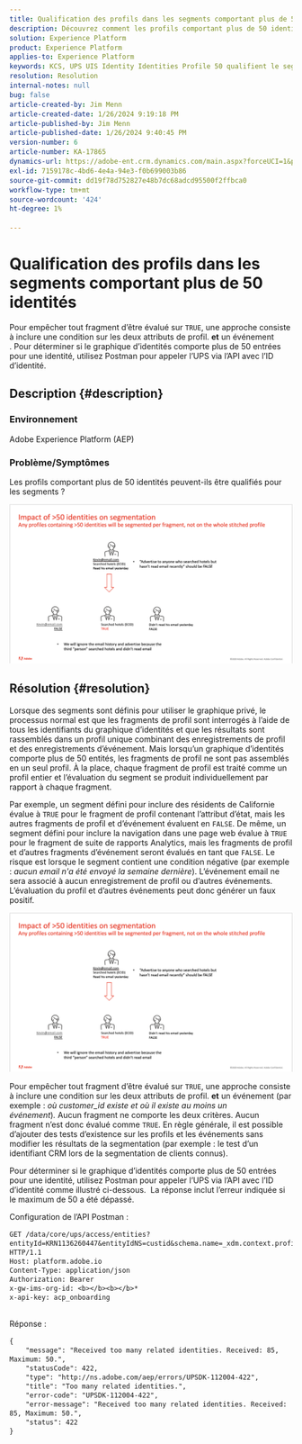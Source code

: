 ```yaml
---
title: Qualification des profils dans les segments comportant plus de 50 identités
description: Découvrez comment les profils comportant plus de 50 identités sont qualifiés pour les segments Adobe Experience Platform.
solution: Experience Platform
product: Experience Platform
applies-to: Experience Platform
keywords: KCS, UPS UIS Identity Identities Profile 50 qualifient le segment, la qualification, Adobe Experience Platform, AEP, Comment
resolution: Resolution
internal-notes: null
bug: false
article-created-by: Jim Menn
article-created-date: 1/26/2024 9:19:18 PM
article-published-by: Jim Menn
article-published-date: 1/26/2024 9:40:45 PM
version-number: 6
article-number: KA-17865
dynamics-url: https://adobe-ent.crm.dynamics.com/main.aspx?forceUCI=1&pagetype=entityrecord&etn=knowledgearticle&id=697b5c8d-90bc-ee11-a569-6045bd006268
exl-id: 7159178c-4bd6-4e4a-94e3-f0b699003b86
source-git-commit: dd19f78d752827e48b7dc68adcd95500f2ffbca0
workflow-type: tm+mt
source-wordcount: '424'
ht-degree: 1%

---
```


# Qualification des profils dans les segments comportant plus de 50 identités


Pour empêcher tout fragment d’être évalué sur `TRUE`, une approche consiste à inclure une condition sur les deux attributs de profil. <b>et</b> un événement . Pour déterminer si le graphique d’identités comporte plus de 50 entrées pour une identité, utilisez Postman pour appeler l’UPS via l’API avec l’ID d’identité.

## Description {#description}


### <b>Environnement</b>

Adobe Experience Platform (AEP)



### <b>Problème/Symptômes</b>

Les profils comportant plus de 50 identités peuvent-ils être qualifiés pour les segments ?



![](assets/___6a7b5c8d-90bc-ee11-a569-6045bd006268___.png)






## Résolution {#resolution}


Lorsque des segments sont définis pour utiliser le graphique privé, le processus normal est que les fragments de profil sont interrogés à l’aide de tous les identifiants du graphique d’identités et que les résultats sont rassemblés dans un profil unique combinant des enregistrements de profil et des enregistrements d’événement. Mais lorsqu’un graphique d’identités comporte plus de 50 entités, les fragments de profil ne sont pas assemblés en un seul profil. À la place, chaque fragment de profil est traité comme un profil entier et l’évaluation du segment se produit individuellement par rapport à chaque fragment.

Par exemple, un segment défini pour inclure des résidents de Californie évalue à `TRUE` pour le fragment de profil contenant l’attribut d’état, mais les autres fragments de profil et d’événement évaluent en `FALSE`. De même, un segment défini pour inclure la navigation dans une page web évalue à `TRUE` pour le fragment de suite de rapports Analytics, mais les fragments de profil et d’autres fragments d’événement seront évalués en tant que `FALSE`. Le risque est lorsque le segment contient une condition négative (par exemple : *aucun email n&#39;a été envoyé la semaine dernière*). L’événement email ne sera associé à aucun enregistrement de profil ou d’autres événements. L’évaluation du profil et d’autres événements peut donc générer un faux positif.

![](assets/6d02b7b2-cf7f-ec11-8d21-0022480aa950.png)

Pour empêcher tout fragment d’être évalué sur `TRUE`, une approche consiste à inclure une condition sur les deux attributs de profil. <b>et</b> un événement (par exemple : *où customer_id existe et où il existe au moins un événement*)*.* Aucun fragment ne comporte les deux critères. Aucun fragment n’est donc évalué comme `TRUE`. En règle générale, il est possible d’ajouter des tests d’existence sur les profils et les événements sans modifier les résultats de la segmentation (par exemple : le test d’un identifiant CRM lors de la segmentation de clients connus).

Pour déterminer si le graphique d’identités comporte plus de 50 entrées pour une identité, utilisez Postman pour appeler l’UPS via l’API avec l’ID d’identité comme illustré ci-dessous.  La réponse inclut l’erreur indiquée si le maximum de 50 a été dépassé.

Configuration de l’API Postman :


```
GET /data/core/ups/access/entities?entityId=KRN1136260447&entityIdNS=custid&schema.name=_xdm.context.profile HTTP/1.1
Host: platform.adobe.io
Content-Type: application/json
Authorization: Bearer 
x-gw-ims-org-id: <b></b><b></b>*
x-api-key: acp_onboarding
```

<br>Réponse :<br>

```
{
    "message": "Received too many related identities. Received: 85, Maximum: 50.",
    "statusCode": 422,
    "type": "http://ns.adobe.com/aep/errors/UPSDK-112004-422",
    "title": "Too many related identities.",
    "error-code": "UPSDK-112004-422",
    "error-message": "Received too many related identities. Received: 85, Maximum: 50.",
    "status": 422
}
```
